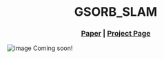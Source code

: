 
<p align="center">

  <h1 align="center">GSORB_SLAM</h1>
 
  
  <h3 align="center"><a href="">Paper</a> | <a href="">Project Page</a></h3>
  <div align="center"></div>
</p>

![image](https://github.com/Aczheng-cai/GSORB-SLAM/blob/main/firgure/pipline.png "GSORB-SLAM pipeline")
Coming soon!
